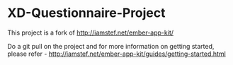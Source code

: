 XD-Questionnaire-Project
========================

This project is a fork of http://iamstef.net/ember-app-kit/

Do a git pull on the project and for more information on getting started, please refer - 
http://iamstef.net/ember-app-kit/guides/getting-started.html
